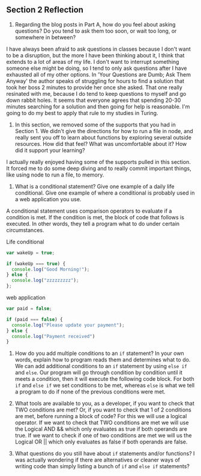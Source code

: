 ## Section 2 Reflection

1. Regarding the blog posts in Part A, how do you feel about asking questions? Do you tend to ask them too soon, or wait too long, or somewhere in between?

I have always been afraid to ask questions in classes because I don't want to be a disruption, but the more I have been thinking about it, I think that extends to a lot of areas of my life. I don't want to interrupt something someone else might be doing, so I tend to only ask questions after I have exhausted all of my other options. In 'Your Questions are Dumb; Ask Them Anyway' the author speaks of struggling for hours to find a solution that took her boss 2 minutes to provide her once she asked. That one really resinated with me, because I do tend to keep questions to myself and go down rabbit holes. It seems that everyone agrees that spending 20-30 minutes searching for a solution and then going for help is reasonable. I'm going to do my best to apply that rule to my studies in Turing.

1. In this section, we removed some of the supports that you had in Section 1. We didn't give the directions for how to run a file in node, and really sent you off to learn about functions by exploring several outside resources. How did that feel? What was uncomfortable about it? How did it support your learning?

I actually really enjoyed having some of the supports pulled in this section. It forced me to do some deep diving and to really commit important things, like using node to run a file, to memory.

1. What is a conditional statement? Give one example of a daily life conditional. Give one example of where a conditional is probably used in a web application you use.

A conditional statement uses comparison operators to evaluate if a condition is met. If the condition is met, the block of code that follows is executed. In other words, they tell a program what to do under certain circumstances.

Life conditional
```JavaScript
var wakeUp = true;

if (wakeUp === true) {
  console.log("Good Morning!");
} else {
  console.log("zzzzzzzzz");
};
```
web application
```JavaScript
var paid = false;

if (paid === false) {
  console.log("Please update your payment");
} else {
  console.log("Payment received")
}
```


1. How do you add multiple conditions to an `if` statement? In your own words, explain how to program reads them and determines what to do.
We can add additional conditions to an `if` statement by using `else if` and `else`. Our program will go through condition by condition until it meets a condition, then it will execute the following code block. For both `if` and `else if` we set conditions to be met, whereas
`else` is what we tell a program to do if none of the previous conditions were met.


1. What tools are available to you, as a developer, if you want to check that TWO conditions are met? Or, if you want to check that 1 of 2 conditions are met, before running a block of code? For this we will use a logical operator. If we want to check that TWO conditions are met we will use the Logical AND && which only evaluates as true if both operands are true. If we want to check if one of two conditions are met we will us the Logical OR || which only evaluates as false if both operands are false.

1. What questions do you still have about `if` statements and/or functions? I was actually wondering if there are alternatives or cleaner ways of writing code than simply listing a bunch of `if` and `else if` statements? 
